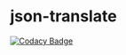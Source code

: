# json-translate

[![Codacy Badge](https://app.codacy.com/project/badge/Coverage/67da1cdb643647d58a6536785651bc8c)](https://www.codacy.com/gh/Vindalia/json-translate/dashboard?utm_source=github.com&utm_medium=referral&utm_content=Vindalia/json-translate&utm_campaign=Badge_Coverage)
